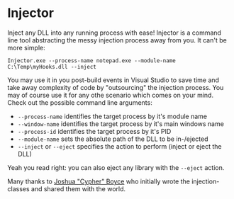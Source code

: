 Injector
========

Inject any DLL into any running process with ease! Injector is a command line tool abstracting the messy injection process away from you. It can't be more simple:

`Injector.exe --process-name notepad.exe --module-name C:\Temp\myHooks.dll --inject`

You may use it in you post-build events in Visual Studio to save time and take away complexity of code by "outsourcing" the injection process. You may of course use it for any othe scenario which comes on your mind. Check out the possible command line arguments:

* `--process-name` identifies the target process by it's module name
* `--window-name` identifies the target process by it's main windows name
* `--process-id` identifies the target process by it's PID
* `--module-name` sets the absolute path of the DLL to be in-/ejected
* `--inject` or `--eject` specifies the action to perform (inject or eject the DLL)

Yeah you read right: you can also eject any library with the `--eject` action.

Many thanks to [Joshua "Cypher" Boyce][raptor] who initially wrote the injection-classes and shared them with the world. 

  [raptor]: http://www.raptorfactor.com/  "The Raptor Factor"